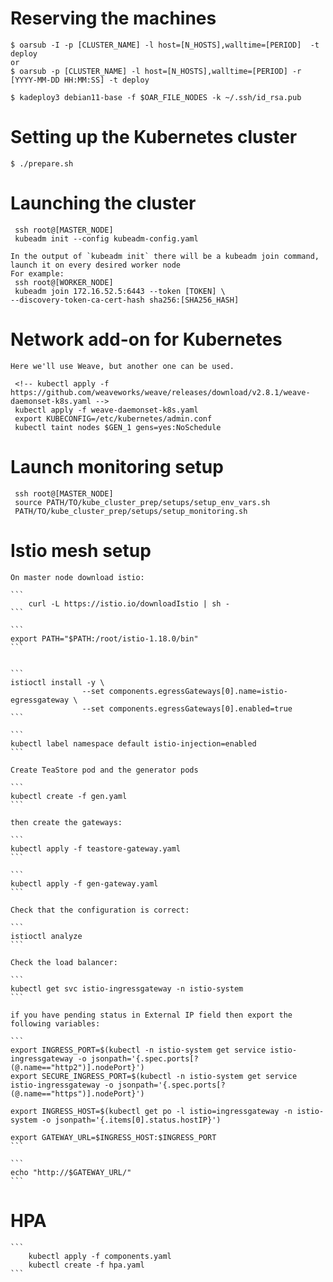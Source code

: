 # Reserving the machines
	$ oarsub -I -p [CLUSTER_NAME] -l host=[N_HOSTS],walltime=[PERIOD]  -t deploy
	or
	$ oarsub -p [CLUSTER_NAME] -l host=[N_HOSTS],walltime=[PERIOD] -r [YYYY-MM-DD HH:MM:SS] -t deploy

	$ kadeploy3 debian11-base -f $OAR_FILE_NODES -k ~/.ssh/id_rsa.pub

# Setting up the Kubernetes cluster
	
	$ ./prepare.sh

# Launching the cluster
	
	 ssh root@[MASTER_NODE]
	 kubeadm init --config kubeadm-config.yaml

	In the output of `kubeadm init` there will be a kubeadm join command, launch it on every desired worker node
	For example:
	 ssh root@[WORKER_NODE]
	 kubeadm join 172.16.52.5:6443 --token [TOKEN] \
	--discovery-token-ca-cert-hash sha256:[SHA256_HASH]

# Network add-on for Kubernetes
	Here we'll use Weave, but another one can be used.
	 
	 <!-- kubectl apply -f https://github.com/weaveworks/weave/releases/download/v2.8.1/weave-daemonset-k8s.yaml -->
	 kubectl apply -f weave-daemonset-k8s.yaml
	 export KUBECONFIG=/etc/kubernetes/admin.conf
	 kubectl taint nodes $GEN_1 gens=yes:NoSchedule

# Launch monitoring setup
	
	 ssh root@[MASTER_NODE]
	 source PATH/TO/kube_cluster_prep/setups/setup_env_vars.sh
	 PATH/TO/kube_cluster_prep/setups/setup_monitoring.sh


# Istio mesh setup

	On master node download istio:

	```
		curl -L https://istio.io/downloadIstio | sh -
	```

	```
	export PATH="$PATH:/root/istio-1.18.0/bin"
	```


	```
	istioctl install -y \
					--set components.egressGateways[0].name=istio-egressgateway \
					--set components.egressGateways[0].enabled=true
	```

	```
	kubectl label namespace default istio-injection=enabled
	```

	Create TeaStore pod and the generator pods

	```
	kubectl create -f gen.yaml
	```

	then create the gateways:

	```
	kubectl apply -f teastore-gateway.yaml
	```

	```
	kubectl apply -f gen-gateway.yaml
	```

	Check that the configuration is correct:

	```
	istioctl analyze
	```

	Check the load balancer:

	```
	kubectl get svc istio-ingressgateway -n istio-system
	```

	if you have pending status in External IP field then export the following variables:

	```
	export INGRESS_PORT=$(kubectl -n istio-system get service istio-ingressgateway -o jsonpath='{.spec.ports[?(@.name=="http2")].nodePort}')
	export SECURE_INGRESS_PORT=$(kubectl -n istio-system get service istio-ingressgateway -o jsonpath='{.spec.ports[?(@.name=="https")].nodePort}')

	export INGRESS_HOST=$(kubectl get po -l istio=ingressgateway -n istio-system -o jsonpath='{.items[0].status.hostIP}')

	export GATEWAY_URL=$INGRESS_HOST:$INGRESS_PORT
	```

	```
	echo "http://$GATEWAY_URL/"
	```

# HPA

	```
		kubectl apply -f components.yaml
		kubectl create -f hpa.yaml
	```
